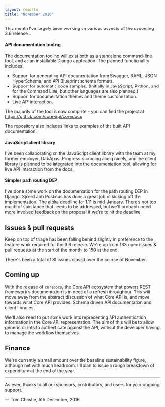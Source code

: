 ```yaml
---
layout: reports
title: "November 2016"
---
```


This month I've largely been working on various aspects of the upcoming 3.6 release...

#### API documentation tooling

The documentation tooling will exist both as a standalone command-line tool, and as an installable Django application. The planned functionality includes:

* Support for generating API documentation from Swagger, RAML, JSON HyperSchema, and API Blueprint schema formats.
* Support for automatic code samples. (Initially in JavaScript, Python, and for the Command Line, but other languages are also planned.)
* Support for documentation themes and theme customization.
* Live API interaction.

The majority of the tool is now complete - you can find the project at https://github.com/core-api/coredocs

The repository also includes links to examples of the built API documentation.

#### JavaScript client library

I've been collaborating on the JavaScript client library with the team at my former employer, DabApps. Progress is coming along nicely, and the client library is planned to be integrated into the documentation tool, allowing for live API interaction from the docs.

#### Simpler path routing DEP

I've done some work on the documentation for the path routing DEP in Django. Sjoerd Job Postmus has done a great job of kicking off the implementation. The alpha deadline for 1.11 is mid-January. There's not too much of substance that needs to be addressed, but we'll probably need more involved feedback on the proposal if we're to hit the deadline.

## Issues & pull requests

Keep on top of triage has been falling behind slightly in preference to the feature work required for the 3.6 release. We're up from 133 open issues & pull requests at the start of the month, to 150 at the end.

There's been a total of 81 issues closed over the course of November.

## Coming up

With the release of `coredocs`, the Core API ecosystem that powers REST framework's documentation is in need of a refresh throughout. This will move away from the abstract discussion of what Core API is, and move towards what Core API provides: Schema driven API documentation and client libraries.

We'll also need to put some work into representing API authentication information in the Core API representation. The aim of this will be to allow generic clients to authenticate against the API, without the developer having to manage the workflow themselves.

## Finance

We're currently a small amount over the baseline sustainability figure, although not with much headroom. I'll plan to issue a rough breakdown of expenditure at the end of the year.

---

As ever, thanks to all our sponsors, contributors, and users for your ongoing support.

&mdash; Tom Christie, 5th December, 2016.
